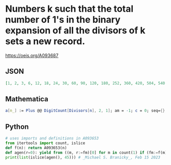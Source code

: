 # Numbers k such that the total number of 1's in the binary expansion of all the divisors of k sets a new record\.
https://oeis.org/A093687
## JSON
```JSON
[1, 2, 3, 6, 12, 18, 24, 30, 60, 90, 120, 180, 252, 360, 420, 504, 540, 630, 756, 840, 1080, 1260, 1980, 2520, 3780, 5040, 6300, 7560, 12600, 13860, 15120, 21420, 25200, 27720, 32760, 41580, 42840, 49140, 55440, 65520, 81900, 83160, 98280, 128520, 138600]
```
## Mathematica
```Mathematica
a[n_] := Plus @@ DigitCount[Divisors[n], 2, 1]; am = -1; c = 0; seq={}; Do[a1 = a[n]; If[a1 > am, am = a1; c++; AppendTo[seq, n]], {n, 1, 10^4}]; seq (* _Amiram Eldar_, Dec 17 2019 *)
```
## Python
```Python
# uses imports and definitions in A093653
from itertools import count, islice
def f(n): return A093653(n)
def agen(r=0): yield from ((m, r:=fm)[0] for m in count(1) if (fm:=f(m))>r)
print(list(islice(agen(), 45))) # _Michael S. Branicky_, Feb 15 2023
```
